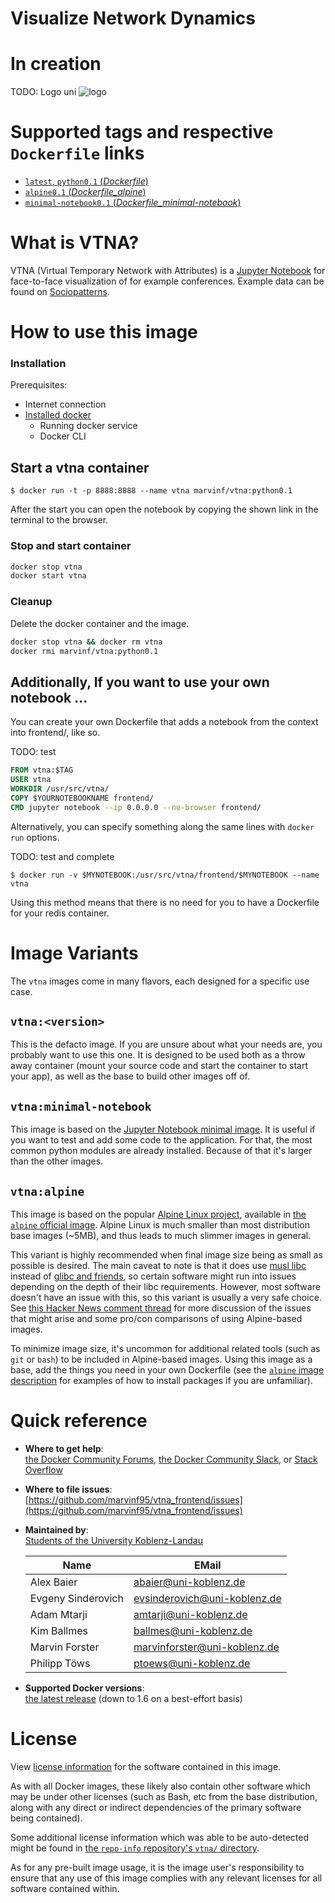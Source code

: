 # Visualize Network Dynamics

# In creation
TODO: Logo uni ![logo]()
# Supported tags and respective `Dockerfile` links

-	[`latest`, `python0.1` (*Dockerfile*)](https://github.com/marvinf95/vtna_frontend/blob/master/Dockerfile)
-	[`alpine0.1` (*Dockerfile_alpine*)](https://github.com/marvinf95/vtna_frontend/blob/master/Dockerfile_alpine)
-	[`minimal-notebook0.1` (*Dockerfile_minimal-notebook*)](https://github.com/marvinf95/vtna_frontend/blob/master/Dockerfile_minimal-notebook)

# What is VTNA?

VTNA (Virtual Temporary Network with Attributes) is a [Jupyter Notebook](https://jupyter.org/) for face-to-face visualization of for example conferences. Example data can be found on [Sociopatterns](http://www.sociopatterns.org/).

# How to use this image

### Installation
Prerequisites:
* Internet connection
* [Installed docker](https://docs.docker.com/engine/installation/)
  * Running docker service
  * Docker CLI

## Start a vtna container
```console
$ docker run -t -p 8888:8888 --name vtna marvinf/vtna:python0.1
```
After the start you can open the notebook by copying the shown link in the terminal to the browser.

### Stop and start container
```bash
docker stop vtna
docker start vtna
```

### Cleanup
Delete the docker container and the image.
```bash
docker stop vtna && docker rm vtna
docker rmi marvinf/vtna:python0.1
```

## Additionally, If you want to use your own notebook ...

You can create your own Dockerfile that adds a notebook from the context into frontend/, like so.

TODO: test
```dockerfile
FROM vtna:$TAG
USER vtna
WORKDIR /usr/src/vtna/
COPY $YOURNOTEBOOKNAME frontend/
CMD jupyter notebook --ip 0.0.0.0 --no-browser frontend/
```

Alternatively, you can specify something along the same lines with `docker run` options.

TODO: test and complete
```console
$ docker run -v $MYNOTEBOOK:/usr/src/vtna/frontend/$MYNOTEBOOK --name vtna
```

Using this method means that there is no need for you to have a Dockerfile for your redis container.

# Image Variants

The `vtna` images come in many flavors, each designed for a specific use case.

## `vtna:<version>`

This is the defacto image. If you are unsure about what your needs are, you probably want to use this one. It is designed to be used both as a throw away container (mount your source code and start the container to start your app), as well as the base to build other images off of.

## `vtna:minimal-notebook`

This image is based on the [Jupyter Notebook minimal image](https://hub.docker.com/r/jupyter/minimal-notebook/). It is useful if you want to test and add some code to the application. For that, the most common python modules are already installed. Because of that it's larger than the other images.

## `vtna:alpine`

This image is based on the popular [Alpine Linux project](http://alpinelinux.org), available in [the `alpine` official image](https://hub.docker.com/_/alpine). Alpine Linux is much smaller than most distribution base images (~5MB), and thus leads to much slimmer images in general.

This variant is highly recommended when final image size being as small as possible is desired. The main caveat to note is that it does use [musl libc](http://www.musl-libc.org) instead of [glibc and friends](http://www.etalabs.net/compare_libcs.html), so certain software might run into issues depending on the depth of their libc requirements. However, most software doesn't have an issue with this, so this variant is usually a very safe choice. See [this Hacker News comment thread](https://news.ycombinator.com/item?id=10782897) for more discussion of the issues that might arise and some pro/con comparisons of using Alpine-based images.

To minimize image size, it's uncommon for additional related tools (such as `git` or `bash`) to be included in Alpine-based images. Using this image as a base, add the things you need in your own Dockerfile (see the [`alpine` image description](https://hub.docker.com/_/alpine/) for examples of how to install packages if you are unfamiliar).

# Quick reference

-	**Where to get help**:  
	[the Docker Community Forums](https://forums.docker.com/), [the Docker Community Slack](https://blog.docker.com/2016/11/introducing-docker-community-directory-docker-community-slack/), or [Stack Overflow](https://stackoverflow.com/search?tab=newest&q=docker)

-	**Where to file issues**:  
	[https://github.com/marvinf95/vtna_frontend/issues](https://github.com/marvinf95/vtna_frontend/issues)

-	**Maintained by**:  
	[Students of the University Koblenz-Landau](https://www.uni-koblenz-landau.de/)

    | Name              | EMail                        |
    | --------          | --------                     |
    | Alex Baier        | abaier@uni-koblenz.de        |
    | Evgeny Sinderovich| evsinderovich@uni-koblenz.de |
    | Adam Mtarji       | amtarji@uni-koblenz.de       |
    | Kim Ballmes       | ballmes@uni-koblenz.de       |
    | Marvin Forster    | marvinforster@uni-koblenz.de |
    | Philipp Töws      | ptoews@uni-koblenz.de        |

-	**Supported Docker versions**:  
	[the latest release](https://github.com/docker/docker-ce/releases/latest) (down to 1.6 on a best-effort basis)

# License

View [license information](https://github.com/marvinf95/vtna_frontend/blob/master/LICENSE) for the software contained in this image.

As with all Docker images, these likely also contain other software which may be under other licenses (such as Bash, etc from the base distribution, along with any direct or indirect dependencies of the primary software being contained).

Some additional license information which was able to be auto-detected might be found in [the `repo-info` repository's `vtna/` directory](https://github.com/marvinf95/vtna_frontend/blob/master/LICENSE).

As for any pre-built image usage, it is the image user's responsibility to ensure that any use of this image complies with any relevant licenses for all software contained within.
